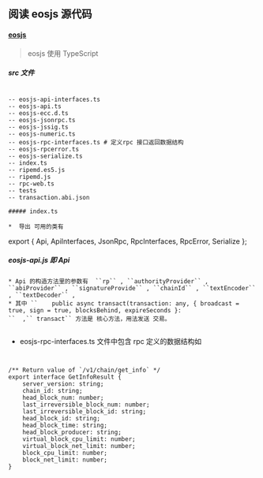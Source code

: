 
## 阅读 eosjs 源代码

#### [eosjs](https://github.com/EOSIO/eosjs)
> eosjs 使用 TypeScript 

#####  src 文件

```

-- eosjs-api-interfaces.ts
-- eosjs-api.ts
-- eosjs-ecc.d.ts
-- eosjs-jsonrpc.ts
-- eosjs-jssig.ts
-- eosjs-numeric.ts
-- eosjs-rpc-interfaces.ts # 定义rpc 接口返回数据结构
-- eosjs-rpcerror.ts
-- eosjs-serialize.ts
-- index.ts
-- ripemd.es5.js
-- ripemd.js
-- rpc-web.ts
-- tests
-- transaction.abi.json

##### index.ts

*  导出 可用的类有
```
export { Api, ApiInterfaces, JsonRpc, RpcInterfaces, RpcError, Serialize };


##### eosjs-api.js 即 Api
```
* Api 的构造方法里的参数有  ``rp`` , ``authorityProvider`` , ``abiProvider`` , ``signatureProvide`` , ``chainId`` , ``textEncoder`` , ``textDecoder`` ,
* 其中 ``    public async transact(transaction: any, { broadcast = true, sign = true, blocksBehind, expireSeconds }:
``  ,`` transact`` 方法是 核心方法，用法发送 交易。


```
* eosjs-rpc-interfaces.ts 文件中包含 rpc 定义的数据结构如

```


/** Return value of `/v1/chain/get_info` */
export interface GetInfoResult {
    server_version: string;
    chain_id: string;
    head_block_num: number;
    last_irreversible_block_num: number;
    last_irreversible_block_id: string;
    head_block_id: string;
    head_block_time: string;
    head_block_producer: string;
    virtual_block_cpu_limit: number;
    virtual_block_net_limit: number;
    block_cpu_limit: number;
    block_net_limit: number;
}
```
